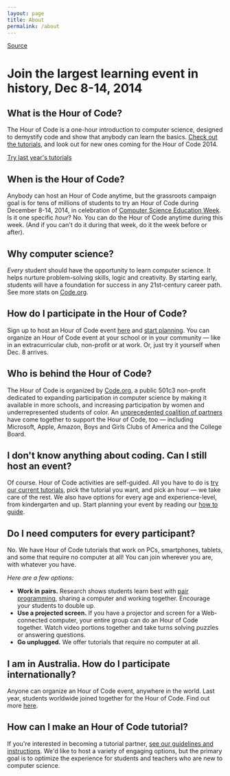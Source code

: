 ```yaml
---
layout: page
title: About
permalink: /about
---
```


[Source](http://hourofcode.com/au "Permalink to Join the largest learning event in history, Dec 8-14, 2014")

# Join the largest learning event in history, Dec 8-14, 2014

## What is the Hour of Code?

The Hour of Code is a one-hour introduction to computer science, designed to demystify code and show that anybody can learn the basics. [Check out the tutorials][1], and look out for new ones coming for the Hour of Code 2014.


[ Try last year's tutorials  ][1]

## When is the Hour of Code?

Anybody can host an Hour of Code anytime, but the grassroots campaign goal is for tens of millions of students to try an Hour of Code during December 8-14, 2014, in celebration of [Computer Science Education Week][2]. Is it one specific _hour_? No. You can do the Hour of Code anytime during this week. (And if you can't do it during that week, do it the week before or after).

## Why computer science?

_Every_ student should have the opportunity to learn computer science. It helps nurture problem-solving skills, logic and creativity. By starting early, students will have a foundation for success in any 21st-century career path. See more stats on [Code.org][3].

## How do I participate in the Hour of Code?

Sign up to host an Hour of Code event [here][4] and [start planning][5]. You can organize an Hour of Code event at your school or in your community — like in an extracurricular club, non-profit or at work. Or, just try it yourself when Dec. 8 arrives.

## Who is behind the Hour of Code?

The Hour of Code is organized by [Code.org][3], a public 501c3 non-profit dedicated to expanding participation in computer science by making it available in more schools, and increasing participation by women and underrepresented students of color. An [unprecedented coalition of partners][6] have come together to support the Hour of Code, too — including Microsoft, Apple, Amazon, Boys and Girls Clubs of America and the College Board.

## I don't know anything about coding. Can I still host an event?

Of course. Hour of Code activities are self-guided. All you have to do is [try our current tutorials][1], pick the tutorial you want, and pick an hour — we take care of the rest. We also have options for every age and experience-level, from kindergarten and up. Start planning your event by reading our [how to guide][5].

## Do I need computers for every participant?

No. We have Hour of Code tutorials that work on PCs, smartphones, tablets, and some that require no computer at all! You can join wherever you are, with whatever you have.

_Here are a few options:_


* **Work in pairs.** Research shows students learn best with [pair programming][7], sharing a computer and working together. Encourage your students to double up.
* **Use a projected screen.** If you have a projector and screen for a Web-connected computer, your entire group can do an Hour of Code together. Watch video portions together and take turns solving puzzles or answering questions.
* **Go unplugged.** We offer tutorials that require no computer at all.

## I am in Australia. How do I participate internationally?

Anyone can organize an Hour of Code event, anywhere in the world. Last year, students worldwide joined together for the Hour of Code. Find out more [here][8].

## How can I make an Hour of Code tutorial?

If you're interested in becoming a tutorial partner, [see our guidelines and instructions][9]. We'd like to host a variety of engaging options, but the primary goal is to optimize the experience for students and teachers who are new to computer science.

[1]: http://code.org/learn
[2]: http://csedweek.org
[3]: http://code.org
[4]: http://hourofcode.org
[5]: /kids-code-hour/resources/how-to
[6]: http://code.org/about/partners
[7]: http://www.ncwit.org/resources/pair-programming-box-power-collaborative-learning
[8]: /kids-code-hour/resources/
[9]: /kids-code-hour/tutorial-guidelines
